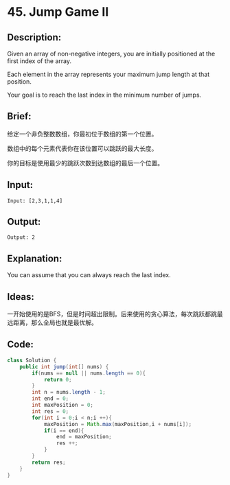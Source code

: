 # 45. Jump Game II

## Description:

Given an array of non-negative integers, you are initially positioned at the first index of the array.

Each element in the array represents your maximum jump length at that position.

Your goal is to reach the last index in the minimum number of jumps.

## Brief:

给定一个非负整数数组，你最初位于数组的第一个位置。

数组中的每个元素代表你在该位置可以跳跃的最大长度。

你的目标是使用最少的跳跃次数到达数组的最后一个位置。

## Input:

```
Input: [2,3,1,1,4]
```

## Output:

```
Output: 2
```

## Explanation:

You can assume that you can always reach the last index.

## Ideas:

一开始使用的是BFS，但是时间超出限制。后来使用的贪心算法，每次跳跃都跳最远距离，那么全局也就是最优解。
## Code:

```java
class Solution {
    public int jump(int[] nums) {
        if(nums == null || nums.length == 0){
            return 0;
        }
        int n = nums.length - 1;
        int end = 0;
        int maxPosition = 0;
        int res = 0;
        for(int i = 0;i < n;i ++){
            maxPosition = Math.max(maxPosition,i + nums[i]);
            if(i == end){
                end = maxPosition;
                res ++;
            }
        }
        return res;
    }
}
```

